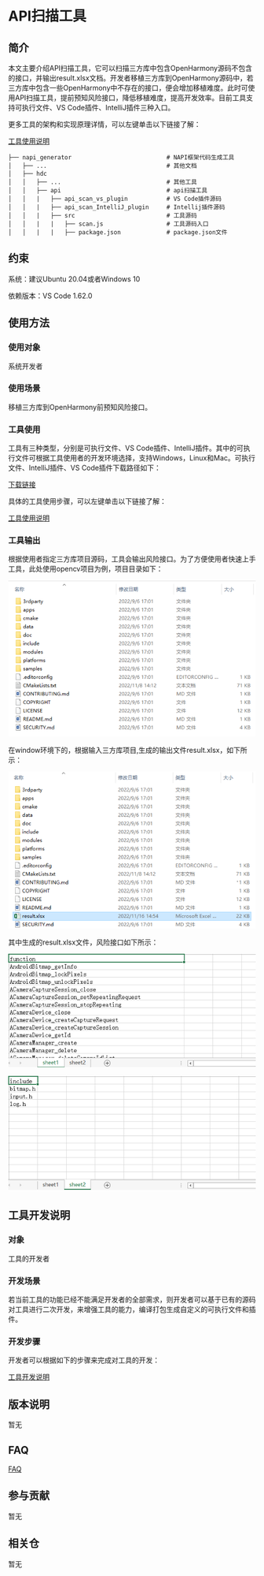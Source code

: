 # API扫描工具

## 简介

本文主要介绍API扫描工具，它可以扫描三方库中包含OpenHarmony源码不包含的接口，并输出result.xlsx文档。开发者移植三方库到OpenHarmony源码中，若三方库中包含一些OpenHarmony中不存在的接口，便会增加移植难度。此时可使用API扫描工具，提前预知风险接口，降低移植难度，提高开发效率。目前工具支持可执行文件、VS Code插件、IntelliJ插件三种入口。

更多工具的架构和实现原理详情，可以左键单击以下链接了解：

[工具使用说明](https://gitee.com/openharmony/napi_generator/tree/master/hdc/api/docs/INSTRUCTION_ZH.md)

	├── napi_generator                           # NAPI框架代码生成工具
	│   ├── ...                                  # 其他文档
	│   ├── hdc
	│   │   ├── ...                              # 其他工具
	│   │   ├── api                              # api扫描工具
	│   │   |   ├── api_scan_vs_plugin           # VS Code插件源码
	│   │   |   ├── api_scan_IntelliJ_plugin     # Intellij插件源码
	│   │   |   ├── src                          # 工具源码
	│   │   |   |   ├── scan.js                  # 工具源码入口
	│   │   |   |   ├── package.json             # package.json文件

## 约束
系统：建议Ubuntu 20.04或者Windows 10

依赖版本：VS Code 1.62.0

## 使用方法

### 使用对象

系统开发者
       
### 使用场景

移植三方库到OpenHarmony前预知风险接口。

### 工具使用

工具有三种类型，分别是可执行文件、VS Code插件、IntelliJ插件。其中的可执行文件可根据工具使用者的开发环境选择，支持Windows，Linux和Mac。可执行文件、IntelliJ插件、VS Code插件下载路径如下：

[下载链接](暂无)

具体的工具使用步骤，可以左键单击以下链接了解：

[工具使用说明](https://gitee.com/openharmony/napi_generator/tree/master/hdc/api/docs/INSTRUCTION_ZH.md)

### 工具输出

根据使用者指定三方库项目源码，工具会输出风险接口。为了方便使用者快速上手工具，此处使用opencv项目为例，项目目录如下：

![](./figures/opencv.png)

在window环境下的，根据输入三方库项目,生成的输出文件result.xlsx，如下所示：

![](./figures/opencv_result.png)

其中生成的result.xlsx文件，风险接口如下所示：

![](./figures/opencv_include.png)

![](./figures/opencv_h.png)

## 工具开发说明

### 对象

工具的开发者

### 开发场景

若当前工具的功能已经不能满足开发者的全部需求，则开发者可以基于已有的源码对工具进行二次开发，来增强工具的能力，编译打包生成自定义的可执行文件和插件。

### 开发步骤

开发者可以根据如下的步骤来完成对工具的开发：

 [工具开发说明](https://gitee.com/openharmony/napi_generator/tree/master/hdc/api/docs/DEVELOP_ZH.md)

## 版本说明

暂无

## FAQ

  [FAQ](https://gitee.com/openharmony/napi_generator/tree/master/hdc/api/FAQ.md)

## 参与贡献

暂无

## 相关仓

暂无
